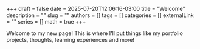 +++ 
draft = false
date = 2025-07-20T12:06:16-03:00
title = "Welcome"
description = ""
slug = ""
authors = []
tags = []
categories = []
externalLink = ""
series = []
math = true
+++

Welcome to my new page! This is where I'll put things like my portfolio projects, thoughts, learning experiences and more!

